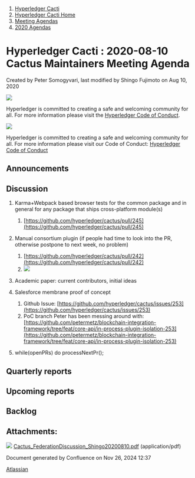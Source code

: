1. [Hyperledger Cacti](index.html)
2. [Hyperledger Cacti Home](Hyperledger-Cacti-Home_20414469.html)
3. [Meeting Agendas](Meeting-Agendas_20414488.html)
4. [2020 Agendas](2020-Agendas_20414504.html)

# Hyperledger Cacti : 2020-08-10 Cactus Maintainers Meeting Agenda

Created by Peter Somogyvari, last modified by Shingo Fujimoto on Aug 10, 2020

![](https://wiki.hyperledger.org/download/attachments/2392771/welcome.png?version=2&modificationDate=1572450107000&api=v2)

Hyperledger is committed to creating a safe and welcoming community for all. For more information please visit the [Hyperledger Code of Conduct](https://lf-hyperledger.atlassian.net/wiki/spaces/HYP/pages/19595281/Hyperledger+Code+of+Conduct).

![](https://wiki.hyperledger.org/download/attachments/29034696/Antitrustnotice.png?version=1&modificationDate=1581695654000&api=v2)

Hyperledger is committed to creating a safe and welcoming community for all. For more information please visit our Code of Conduct: [Hyperledger Code of Conduct](https://lf-hyperledger.atlassian.net/wiki/spaces/HYP/pages/19595281/Hyperledger+Code+of+Conduct)

## Announcements

## Discussion

1. Karma+Webpack based browser tests for the common package and in general for any package that ships cross-platform module(s)
   
   1. [https://github.com/hyperledger/cactus/pull/245](https://github.com/hyperledger/cactus/pull/245)
2. Manual consortium plugin (if people had time to look into the PR, otherwise postpone to next week, no problem)
   
   1. [https://github.com/hyperledger/cactus/pull/242](https://github.com/hyperledger/cactus/pull/242)
   2. [![](attachments/thumbnails/20414618/20414622)](attachments/20414618/20414622.pdf)
3. Academic paper: current contributors, initial ideas
4. Salesforce membrane proof of concept
   
   1. Github Issue: [https://github.com/hyperledger/cactus/issues/253](https://github.com/hyperledger/cactus/issues/253)
   2. PoC branch Peter has been messing around with: [https://github.com/petermetz/blockchain-integration-framework/tree/feat/core-api/in-process-plugin-isolation-253](https://github.com/petermetz/blockchain-integration-framework/tree/feat/core-api/in-process-plugin-isolation-253)
5. while(openPRs) do processNextPr();

## Quarterly reports

## Upcoming reports

## Backlog

## Attachments:

![](images/icons/bullet_blue.gif) [Cactus\_FederationDiscussion\_Shingo20200810.pdf](attachments/20414618/20414622.pdf) (application/pdf)

Document generated by Confluence on Nov 26, 2024 12:37

[Atlassian](http://www.atlassian.com/)
